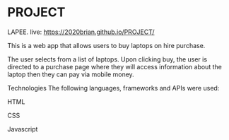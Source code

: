 # PROJECT
LAPEE.
live: https://2020brian.github.io/PROJECT/

This is a web app that allows users to buy laptops on hire purchase.

The user selects from a list of laptops. Upon clicking buy, the user is directed to a purchase page where they will access information about the laptop then they can pay via mobile money.


Technologies
The following languages, frameworks and APIs were used:

HTML

CSS

Javascript




